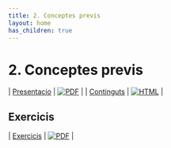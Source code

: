 ```yaml
---
title: 2. Conceptes previs
layout: home
has_children: true
---
```


# 2. Conceptes previs

| [Presentacio](3.1-conceptes_previs.pdf) | [![PDF](https://img.shields.io/badge/PDF-2--conceptes_previs.pdf-blue?logo=adobe-acrobat-reader&logoColor=white)](3.1-conceptes_previs.pdf) |
| [Continguts](continguts.html) | [![HTML](https://img.shields.io/badge/HTML-continguts-blue?logo=html5&logoColor=white)](continguts.html) |

## Exercicis

| [Exercicis](https://classroom.github.com/a/dLGXkYCq) | [![PDF](https://img.shields.io/badge/GitHub%20Classroom-Exercicis-blue?logo=github)](https://classroom.github.com/a/dLGXkYCq) |

